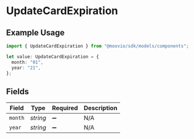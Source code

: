 # UpdateCardExpiration

## Example Usage

```typescript
import { UpdateCardExpiration } from "@moovio/sdk/models/components";

let value: UpdateCardExpiration = {
  month: "01",
  year: "21",
};
```

## Fields

| Field              | Type               | Required           | Description        |
| ------------------ | ------------------ | ------------------ | ------------------ |
| `month`            | *string*           | :heavy_minus_sign: | N/A                |
| `year`             | *string*           | :heavy_minus_sign: | N/A                |